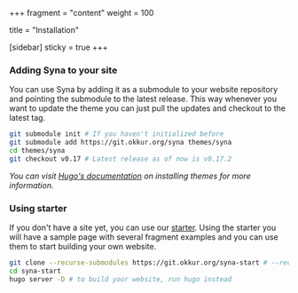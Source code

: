 +++
fragment = "content"
weight = 100

title = "Installation"

[sidebar]
  sticky = true
+++

### Adding Syna to your site

You can use Syna by adding it as a submodule to your website repository and pointing the submodule to the latest release.
This way whenever you want to update the theme you can just pull the updates and checkout to the latest tag.

```bash
git submodule init # If you haven't initialized before
git submodule add https://git.okkur.org/syna themes/syna
cd themes/syna
git checkout v0.17 # Latest release as of now is v0.17.2
```

_You can visit [Hugo's documentation](https://gohugo.io/themes/installing-and-using-themes/) on installing themes for more information._

### Using starter

If you don't have a site yet, you can use our [starter](https://git.okkur.org/syna-start).
Using the starter you will have a sample page with several fragment examples and you can use them to start building your own website.

```bash
git clone --recurse-submodules https://git.okkur.org/syna-start # --recurse-submodules will clone the theme
cd syna-start
hugo server -D # to build your website, run hugo instead
```
